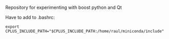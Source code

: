 Repository for experimenting with boost python and Qt

Have to add to .bashrc:

```
export CPLUS_INCLUDE_PATH="$CPLUS_INCLUDE_PATH:/home/raul/miniconda/include"
```
